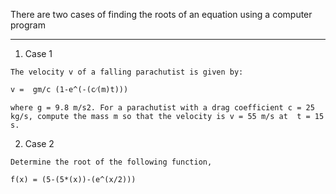 There are two cases of finding the roots of an equation using a computer program

---

1. Case 1

```
The velocity v of a falling parachutist is given by:

v =  gm/c (1-e^(-(c⁄(m)t)))

where g = 9.8 m/s2. For a parachutist with a drag coefficient c = 25 kg/s, compute the mass m so that the velocity is v = 55 m/s at  t = 15 s. 
```

2. Case 2

```
Determine the root of the following function,

f(x) = (5-(5*(x))-(e^(x/2)))
```
